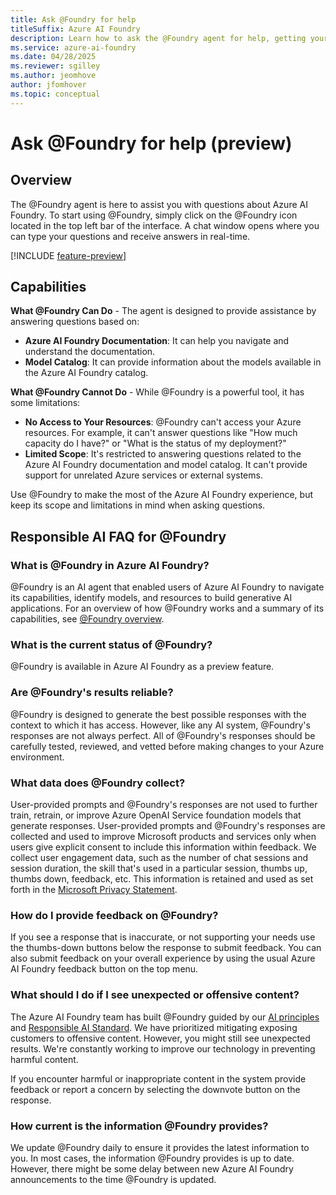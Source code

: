 ```yaml
---
title: Ask @Foundry for help
titleSuffix: Azure AI Foundry
description: Learn how to ask the @Foundry agent for help, getting your questions answered based on Azure AI Foundry documentation and model catalog.
ms.service: azure-ai-foundry
ms.date: 04/28/2025
ms.reviewer: sgilley
ms.author: jeomhove
author: jfomhover
ms.topic: conceptual
---
```


# Ask @Foundry for help (preview)

## Overview

The @Foundry agent is here to assist you with questions about Azure AI Foundry. To start using @Foundry, simply click on the @Foundry icon located in the top left bar of the interface. A chat window opens where you can type your questions and receive answers in real-time.

[!INCLUDE [feature-preview](../includes/feature-preview.md)]

## Capabilities

**What @Foundry Can Do** - The agent is designed to provide assistance by answering questions based on:

- **Azure AI Foundry Documentation**: It can help you navigate and understand the documentation.
- **Model Catalog**: It can provide information about the models available in the Azure AI Foundry catalog.

**What @Foundry Cannot Do** - While @Foundry is a powerful tool, it has some limitations:

- **No Access to Your Resources**: @Foundry can't access your Azure resources. For example, it can't answer questions like "How much capacity do I have?" or "What is the status of my deployment?"
- **Limited Scope**: It's restricted to answering questions related to the Azure AI Foundry documentation and model catalog. It can't provide support for unrelated Azure services or external systems.

Use @Foundry to make the most of the Azure AI Foundry experience, but keep its scope and limitations in mind when asking questions.


## Responsible AI FAQ for @Foundry

### What is @Foundry in Azure AI Foundry?

@Foundry is an AI agent that enabled users of Azure AI Foundry to navigate its capabilities, identify models, and resources to build generative AI applications. For an overview of how @Foundry works and a summary of its capabilities, see [@Foundry overview](./ask-at-foundry.md).

### What is the current status of @Foundry?

@Foundry is available in Azure AI Foundry as a preview feature.

### Are @Foundry's results reliable?

@Foundry is designed to generate the best possible responses with the context to which it has access. However, like any AI system, @Foundry's responses are not always perfect. All of @Foundry's responses should be carefully tested, reviewed, and vetted before making changes to your Azure environment.

### What data does @Foundry collect?

User-provided prompts and @Foundry's responses are not used to further train, retrain, or improve Azure OpenAI Service foundation models that generate responses. User-provided prompts and @Foundry's responses are collected and used to improve Microsoft products and services only when users give explicit consent to include this information within feedback. We collect user engagement data, such as the number of chat sessions and session duration, the skill that's used in a particular session, thumbs up, thumbs down, feedback, etc. This information is retained and used as set forth in the [Microsoft Privacy Statement](https://privacy.microsoft.com/en-us/privacystatement).

### How do I provide feedback on @Foundry?

If you see a response that is inaccurate, or not supporting your needs use the thumbs-down buttons below the response to submit feedback. You can also submit feedback on your overall experience by using the usual Azure AI Foundry feedback button on the top menu.

### What should I do if I see unexpected or offensive content?

The Azure AI Foundry team has built @Foundry guided by our [AI principles](https://www.microsoft.com/ai/principles-and-approach) and [Responsible AI Standard](https://aka.ms/RAIStandardPDF). We have prioritized mitigating exposing customers to offensive content. However, you might still see unexpected results. We're constantly working to improve our technology in preventing harmful content.

If you encounter harmful or inappropriate content in the system provide feedback or report a concern by selecting the downvote button on the response.

### How current is the information @Foundry provides?

We update @Foundry daily to ensure it provides the latest information to you. In most cases, the information @Foundry provides is up to date. However, there might be some delay between new Azure AI Foundry announcements to the time @Foundry is updated.
